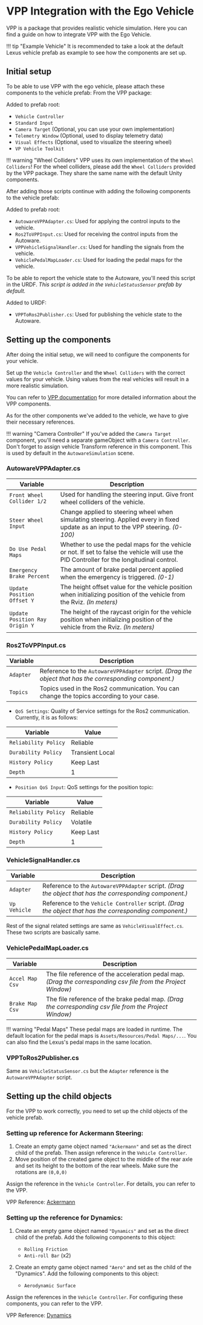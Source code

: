 # VPP Integration with the Ego Vehicle

VPP is a package that provides realistic vehicle simulation. Here you can find a guide on how to integrate VPP with the
Ego Vehicle.

!!! tip "Example Vehicle"
    It is recommended to take a look at the default Lexus vehicle prefab as example to see how the components are set up.

## Initial setup

To be able to use VPP with the ego vehicle, please attach these components to the vehicle prefab:
From the VPP package:

Added to prefab root:

- `Vehicle Controller`
- `Standard Input`
- `Camera Target` (Optional, you can use your own implementation)
- `Telemetry Window` (Optional, used to display telemetry data)
- `Visual Effects` (Optional, used to visualize the steering wheel)
- `VP Vehicle Toolkit`

!!! warning "Wheel Colliders"
    VPP uses its own implementation of the `Wheel Colliders`! For the wheel colliders, please add the `Wheel Colliders`
    provided by the VPP package. They share the same name with the default Unity components.

After adding those scripts continue with adding the following components to the vehicle prefab:

Added to prefab root:

- `AutowareVPPAdapter.cs`: Used for applying the control inputs to the vehicle.
- `Ros2ToVPPInput.cs`: Used for receiving the control inputs from the Autoware.
- `VPPVehicleSignalHandler.cs`: Used for handling the signals from the vehicle.
- `VehiclePedalMapLoader.cs`: Used for loading the pedal maps for the vehicle.

To be able to report the vehicle state to the Autoware, you'll need this script in the URDF.
_This script is added in the `VehicleStatusSensor` prefab by default._

Added to URDF:

- `VPPToRos2Publisher.cs`: Used for publishing the vehicle state to the Autoware.

## Setting up the components

After doing the initial setup, we will need to configure the components for your vehicle.

Set up the `Vehicle Controller` and the `Wheel Colliders` with the correct values for your vehicle. Using values from
the real vehicles will result in a more realistic simulation.

You can refer to [VPP documentation](https://vehiclephysics.com/components/component-guide/) for more detailed
information about the VPP components.

As for the other components we've added to the vehicle, we have to give their necessary references.

!!! warning "Camera Controller"
    If you've added the `Camera Target` component, you'll need a separate gameObject with a `Camera Controller`. Don't
    forget to assign vehicle Transform reference in this component. This is used by default in the `AutowareSimulation`
    scene.

### AutowareVPPAdapter.cs

| Variable                       | Description                                                                                                                                 |
|--------------------------------|---------------------------------------------------------------------------------------------------------------------------------------------|
| `Front Wheel Collider 1/2`     | Used for handling the steering input. Give front wheel colliders of the vehicle.                                                            |
| `Steer Wheel Input`            | Change applied to steering wheel when simulating steering. Applied every in fixed update as an input to the VPP steering. _(0-100)_         |
| `Do Use Pedal Maps`            | Whether to use the pedal maps for the vehicle or not. If set to false the vehicle will use the PID Controller for the longitudinal control. |
| `Emergency Brake Percent`      | The amount of brake pedal percent applied when the emergency is triggered. _(0-1)_                                                          |
| `Update Position Offset Y`     | The height offset value for the vehicle position when initializing position of the vehicle from the Rviz. _(In meters)_                     |
| `Update Position Ray Origin Y` | The height of the raycast origin for the vehicle position when initializing position of the vehicle from the Rviz. _(In meters)_            |

### Ros2ToVPPInput.cs

| Variable  | Description                                                                                             |
|-----------|---------------------------------------------------------------------------------------------------------|
| `Adapter` | Reference to the `AutowareVPPAdapter` script. _(Drag the object that has the corresponding component.)_ |
| `Topics`  | Topics used in the Ros2 communication. You can change the topics according to your case.                |

- `QoS Settings`: Quality of Service settings for the Ros2 communication. Currently, it is as follows:

| Variable             | Value           |
|----------------------|-----------------|
| `Reliability Policy` | Reliable        |
| `Durability Policy`  | Transient Local |
| `History Policy`     | Keep Last       |
| `Depth`              | 1               |

- `Position QoS Input`: QoS settings for the position topic:

| Variable             | Value     |
|----------------------|-----------|
| `Reliability Policy` | Reliable  |
| `Durability Policy`  | Volatile  |
| `History Policy`     | Keep Last |
| `Depth`              | 1         |

### VehicleSignalHandler.cs

| Variable     | Description                                                                                             |
|--------------|---------------------------------------------------------------------------------------------------------|
| `Adapter`    | Reference to the `AutowareVPPAdapter` script. _(Drag the object that has the corresponding component.)_ |
| `Vp Vehicle` | Reference to the `Vehicle Controller` script. _(Drag the object that has the corresponding component.)_ |

Rest of the signal related settings are same as `VehicleVisualEffect.cs`. These two scripts are basically same.

### VehiclePedalMapLoader.cs

| Variable        | Description                                                                                                   |
|-----------------|---------------------------------------------------------------------------------------------------------------|
| `Accel Map Csv` | The file reference of the acceleration pedal map. _(Drag the corresponding csv file from the Project Window)_ |
| `Brake Map Csv` | The file reference of the brake pedal map. _(Drag the corresponding csv file from the Project Window)_        |

!!! warning "Pedal Maps"
   These pedal maps are loaded in runtime. The default location for the pedal maps is `Assets/Resources/Pedal Maps/...`.
   You can also find the Lexus's pedal maps in the same location.

### VPPToRos2Publisher.cs

Same as `VehicleStatusSensor.cs` but the `Adapter` reference is the `AutowareVPPAdapter` script.

## Setting up the child objects

For the VPP to work correctly, you need to set up the child objects of the vehicle prefab.

### Setting up reference for Ackermann Steering:

1. Create an empty game object named `"Ackermann"` and set as the direct child of the prefab. Then assign reference in
   the `Vehicle Controller`.
2. Move position of the created game object to the middle of the rear axle and set its height to the bottom of the rear
   wheels. Make sure the rotations are `(0,0,0)`

Assign the reference in the `Vehicle Controller`. For details, you can refer to the VPP.

VPP Reference: [Ackermann](https://vehiclephysics.com/blocks/steering/)

### Setting up the reference for Dynamics:

1. Create an empty game object named `"Dynamics"` and set as the direct child of the prefab. Add the following
   components to this object:
    - `Rolling Friction`
    - `Anti-roll Bar` (x2)

2. Create an empty game object named `"Aero"` and set as the child of the "Dynamics". Add the following
   components to this object:
    - `Aerodynamic Surface`

Assign the references in the `Vehicle Controller`. For configuring these components, you can refer to the VPP.

VPP Reference: [Dynamics](https://vehiclephysics.com/components/vehicle-dynamics/)
